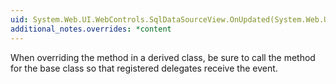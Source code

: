 ```yaml
---
uid: System.Web.UI.WebControls.SqlDataSourceView.OnUpdated(System.Web.UI.WebControls.SqlDataSourceStatusEventArgs)
additional_notes.overrides: *content
---
```


<p>When overriding the <xref href="System.Web.UI.WebControls.SqlDataSourceView.OnUpdated(System.Web.UI.WebControls.SqlDataSourceStatusEventArgs)"></xref> method in a derived class, be sure to call the <xref href="System.Web.UI.WebControls.SqlDataSourceView.OnUpdated(System.Web.UI.WebControls.SqlDataSourceStatusEventArgs)"></xref> method for the base class so that registered delegates receive the event.</p>



